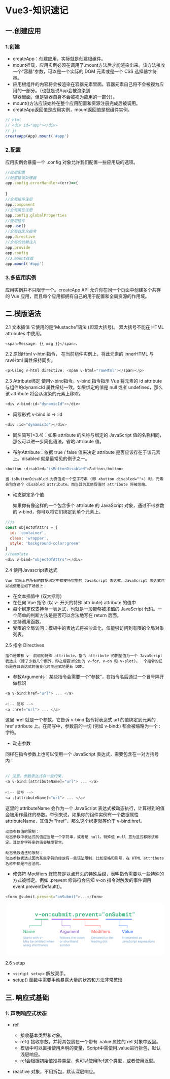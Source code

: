 
# Vue3-知识速记

## 一.创建应用

### 1.创建

- createApp：创建应用，实际就是创建根组件。
- mount挂载，应用实例必须在调用了.mount方法后才能渲染出来。该方法接收一个“容器”参数，可以是一个实际的 DOM 元素或是一个 CSS 选择器字符串。
- 应用根组件的内容将会被渲染在容器元素里面。容器元素自己将不会被视为应用的一部分。（也就是说App会被渲染到<div id="app"></div>容器里面，但是容器自身不会被视为应用的一部分）。
- mount()方法应该始终在整个应用配置和资源注册完成后被调用。
- createApp返回值是应用实例，mount返回值是根组件实例。

```javascript
// html
// <div id="app"></div>
// js
createApp(App).mount('#app')
```

### 2.配置

应用实例会暴露一个 .config 对象允许我们配置一些应用级的选项。

```javascript
//应用配置
//配置错误处理器
app.config.errorHandler=(err)=>{

}
//全局组件注册
app.component
//全局属性注册
app.config.globalProperties
//使用插件
app.use()
//全局自定义指令
app.directive
//全局的依赖注入
app.provide
app.config
//3.mount挂载
app.mount('#app')
```

### 3.多应用实例

应用实例并不只限于一个。createApp API 允许你在同一个页面中创建多个共存的 Vue 应用，而且每个应用都拥有自己的用于配置和全局资源的作用域。

## 二.模版语法

 2.1 文本插值
 它使用的是“Mustache”语法 (即双大括号)。 双大括号不能在 HTML attributes 中使用。

```javascript
<span>Message: {{ msg }}</span>。
```

 2.2 原始Html
 v-html指令， 在当前组件实例上，将此元素的 innerHTML 与 rawHtml 属性保持同步。

 ```javascript
 <p>Using v-html directive: <span v-html="rawHtml"></span></p>
 ```

 2.3 Attribute绑定
 使用v-bind指令。v-bind 指令指示 Vue 将元素的 id attribute 与组件的dynamicId 属性保持一致。如果绑定的值是 null 或者 undefined，那么该 attribute 将会从渲染的元素上移除。

 ```javascript
 <div v-bind:id="dynamicId"></div>
 ```

 - 简写形式 v-bind:id => :id

 ```javascript
 <div :id="dynamicId"></div>
 ```

 - 同名简写(>3.4)：如果 attribute 的名称与绑定的 JavaScript 值的名称相同，那么可以进一步简化语法，省略 attribute 值。

 - 布尔Attribute：依据 true / false 值来决定 attribute 是否应该存在于该元素上。disabled 就是最常见的例子之一。

```javascript
<button :disabled="isButtonDisabled">Button</button>
```

    当 isButtonDisabled 为真值或一个空字符串 (即 <button disabled="">) 时，元素会包含这个 disabled attribute。而当其为其他假值时 attribute 将被忽略。

 - 动态绑定多个值

    如果你有像这样的一个包含多个 attribute 的 JavaScript 对象，通过不带参数的 v-bind，你可以将它们绑定到单个元素上。
```javascript
//js
const objectOfAttrs = {
  id: 'container',
  class: 'wrapper',
  style: 'background-color:green'
}
//template 
<div v-bind="objectOfAttrs"></div>
```

 2.4 使用Javascript表达式

    Vue 实际上在所有的数据绑定中都支持完整的 JavaScript 表达式。JavaScript 表达式可以被使用在如下场景上：
    
 - 在文本插值中 (双大括号)
 - 在任何 Vue 指令 (以 v- 开头的特殊 attribute) attribute 的值中
 - 每个绑定仅支持单一表达式，也就是一段能够被求值的 JavaScript 代码。一个简单的判断方法是是否可以合法地写在 return 后面。
 - 支持调用函数。
 - 受限的全局访问：模板中的表达式将被沙盒化，仅能够访问到有限的全局对象列表。

 2.5 指令 Directives

    指令是带有 v- 前缀的特殊 attribute。指令 attribute 的期望值为一个 JavaScript 表达式 (除了少数几个例外，即之后要讨论到的 v-for、v-on 和 v-slot)。一个指令的任务是在其表达式的值变化时响应式地更新 DOM。
 - 参数Arguments：某些指令会需要一个“参数”，在指令名后通过一个冒号隔开做标识
    
```javascript
<a v-bind:href="url"> ... </a>

<!-- 简写 -->
<a :href="url"> ... </a>
```

这里 href 就是一个参数，它告诉 v-bind 指令将表达式 url 的值绑定到元素的 href attribute 上。在简写中，参数前的一切 (例如 v-bind:) 都会被缩略为一个 : 字符。

- 动态参数

同样在指令参数上也可以使用一个 JavaScript 表达式，需要包含在一对方括号内：

```javascript

// 注意，参数表达式有一些约束，
<a v-bind:[attributeName]="url"> ... </a>

<!-- 简写 -->
<a :[attributeName]="url"> ... </a>
```

这里的 attributeName 会作为一个 JavaScript 表达式被动态执行，计算得到的值会被用作最终的参数。举例来说，如果你的组件实例有一个数据属性 attributeName，其值为 "href"，那么这个绑定就等价于 v-bind:href。

    动态参数值的限制：
    动态参数中表达式的值应当是一个字符串，或者是 null。特殊值 null 意为显式移除该绑定。其他非字符串的值会触发警告。

    动态参数语法的限制：    
    动态参数表达式因为某些字符的缘故有一些语法限制，比如空格和引号，在 HTML attribute 名称中都是不合法的。  

- 修饰符 Modifiers
修饰符是以点开头的特殊后缀，表明指令需要以一些特殊的方式被绑定。例如 .prevent 修饰符会告知 v-on 指令对触发的事件调用 event.preventDefault()。
```javascript
<form @submit.prevent="onSubmit">...</form>
```
![alt text](image.png)

2.6 setup

- `<script setup>` 解放双手。
- setup()    函数中需要手动暴露大量的状态和方法非常繁琐

## 三. 响应式基础

### 1. 声明响应式状态

- ref 

   - 接收基本类型和对象。
   - ref() 接收参数，并将其包裹在一个带有 .value 属性的 ref 对象中返回。
   - 模版中可以直接使用声明的变量，Script中需使用.value进行拆包，默认浅层响应。
   - ref会根据初始值推导类型，也可以使用Ref这个类型，或者使用泛型。


- reactive 对象，不用拆包，默认深层响应。